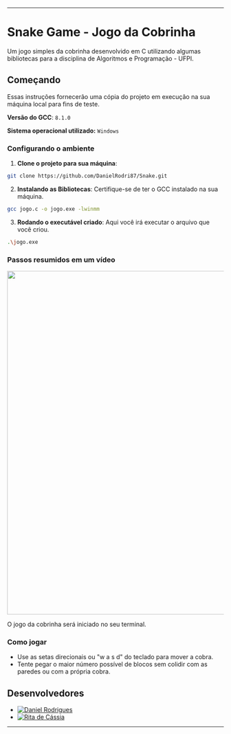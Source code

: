 ---

# Snake Game - Jogo da Cobrinha

Um jogo simples da cobrinha desenvolvido em C utilizando algumas bibliotecas para a disciplina de Algoritmos e Programação - UFPI.

## Começando

Essas instruções fornecerão uma cópia do projeto em execução na sua máquina local para fins de teste. 

**Versão do GCC**: `8.1.0`


**Sistema operacional utilizado:** `Windows`

### Configurando o ambiente

1. **Clone o projeto para sua máquina**: 
```bash
git clone https://github.com/DanielRodri87/Snake.git
```

2. **Instalando as Bibliotecas**: Certifique-se de ter o GCC instalado na sua máquina.

```bash
gcc jogo.c -o jogo.exe -lwinmm
```
3. **Rodando o executável criado**: Aqui você irá executar o arquivo que você criou.
```bash
.\jogo.exe
```

### Passos resumidos em um vídeo
<img src="tutorial.mp4" mp="tutorial" width="800"/>

O jogo da cobrinha será iniciado no seu terminal.

### Como jogar

- Use as setas direcionais ou "w a s d" do teclado para mover a cobra.
- Tente pegar o maior número possível de blocos sem colidir com as paredes ou com a própria cobra.

## Desenvolvedores

- [![Daniel Rodrigues](https://img.shields.io/badge/DanielRodri87-GitHub-blueviolet)](https://github.com/DanielRodri87)
- [![Rita de Cássia](https://img.shields.io/badge/ritar0drigues-GitHub-blueviolet)](https://github.com/ritar0drigues)

---